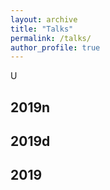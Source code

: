 ```yaml
---
layout: archive
title: "Talks"
permalink: /talks/
author_profile: true
---
```


U

## 2019n
## 2019d
## 2019
